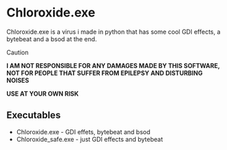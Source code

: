 # Chloroxide.exe
Chloroxide.exe is a virus i made in python that has some cool GDI effects, a bytebeat and a bsod at the end.
> [!CAUTION]
> **I AM NOT RESPONSIBLE FOR ANY DAMAGES MADE BY THIS SOFTWARE, NOT FOR PEOPLE THAT SUFFER FROM EPILEPSY AND DISTURBING NOISES**
> 
> **USE AT YOUR OWN RISK**

## Executables
- Chloroxide.exe - GDI effets, bytebeat and bsod
- Chloroxide_safe.exe - just GDI effects and bytebeat
